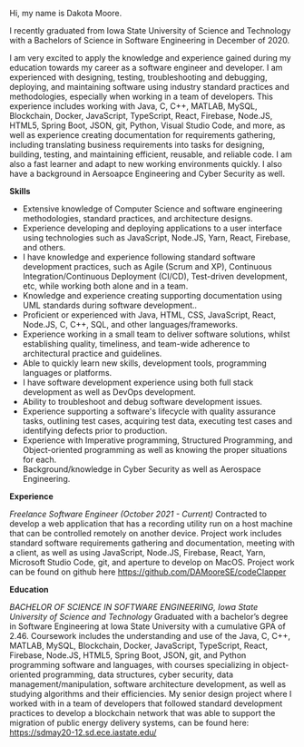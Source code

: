 Hi, my name is Dakota Moore.

I recently graduated from Iowa State University of Science and Technology with a Bachelors of Science in Software Engineering in December of 2020.

I am very excited to apply the knowledge and experience gained during my education towards my career as a software engineer and developer.
I am experienced with designing, testing, troubleshooting and debugging, deploying, and maintaining software using industry standard 
practices and methodologies, especially when working in a team of developers. This experience includes working with Java, C, C++, MATLAB, MySQL, Blockchain,
Docker, JavaScript, TypeScript, React, Firebase, Node.JS, HTML5, Spring Boot, JSON, git, Python, Visual Studio Code, and more, as well as experience creating 
documentation for requirements gathering, including translating business requirements into tasks for designing, building, testing, and maintaining efficient, reusable, 
and reliable code. I am also a fast learner and adapt to new working environments quickly. I also have a background in Aersoapce Engineering 
and Cyber Security as well.




**Skills**

* Extensive knowledge of Computer Science and software engineering methodologies, standard practices, and architecture designs.
* Experience developing and deploying applications to a user interface using technologies such as JavaScript, Node.JS, Yarn, React, Firebase, and others.
* I have knowledge and experience following standard software development practices, such as Agile (Scrum and XP), Continuous Integration/Continuous Deployment (CI/CD), Test-driven development, etc, while working both alone and in a team.
* Knowledge and experience creating supporting documentation using UML standards during software development..
* Proficient or experienced with Java, HTML, CSS, JavaScript, React, Node.JS, C, C++, SQL, and other languages/frameworks.
* Experience working in a small team to deliver software solutions, whilst establishing quality, timeliness, and team-wide adherence to architectural practice and guidelines.
* Able to quickly learn new skills, development tools, programming languages or platforms.
* I have software development experience using both full stack development as well as DevOps development.
* Ability to troubleshoot and debug software development issues.
* Experience supporting a software's lifecycle with quality assurance tasks, outlining test cases, acquiring test data, executing test cases and identifying defects prior to production.
* Experience with Imperative programming, Structured Programming, and Object-oriented programming as well as knowing the proper situations for each.
* Background/knowledge in Cyber Security as well as Aerospace Engineering. 



**Experience**

*Freelance Software Engineer (October 2021 - Current)*
Contracted to develop a web application that has a recording utility run on a host machine that can be
controlled remotely on another device. Project work includes standard software requirements gathering and
documentation, meeting with a client, as well as using JavaScript, Node.JS, Firebase, React, Yarn, Microsoft
Studio Code, git, and aperture to develop on MacOS.
Project work can be found on github here https://github.com/DAMooreSE/codeClapper




**Education**

*BACHELOR OF SCIENCE IN SOFTWARE ENGINEERING, Iowa State University of Science and Technology*
Graduated with a bachelor’s degree in Software Engineering at Iowa State University with a cumulative GPA of 2.46. Coursework includes the understanding and use of the Java, C, C++, MATLAB, MySQL, Blockchain,
Docker, JavaScript, TypeScript, React, Firebase, Node.JS, HTML5, Spring Boot, JSON, git, and Python programming software and languages, with courses specializing in object-oriented programming, 
data structures, cyber security, data management/manipulation, software architecture development, as well as studying algorithms and their efficiencies.
My senior design project where I worked with in a team of developers that followed standard development practices to develop a blockchain network that was able to support the migration of public energy delivery systems, 
can be found here: https://sdmay20-12.sd.ece.iastate.edu/
